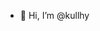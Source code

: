 - 👋 Hi, I’m @kullhy


<!---
kullhy/kullhy is a ✨ special ✨ repository because its `README.md` (this file) appears on your GitHub profile.
You can click the Preview link to take a look at your changes.
--->
